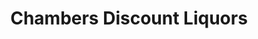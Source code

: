 ---
title: "Chambers Discount Liquors"
url: /aurora/chambers-discount-liquors/
shop: Spirituosen
---